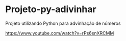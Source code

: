 # Projeto-py-adivinhar
Projeto utilizando Python para advinhação de números

https://www.youtube.com/watch?v=rPs6snXRCMM